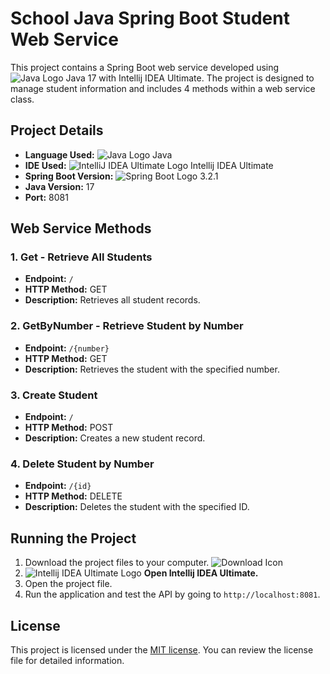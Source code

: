 # School Java Spring Boot Student Web Service

This project contains a Spring Boot web service developed using ![Java Logo](https://img.icons8.com/color/20/000000/java-coffee-cup-logo.png) Java 17 with Intellij IDEA Ultimate. The project is designed to manage student information and includes 4 methods within a web service class.

## Project Details

- **Language Used:** ![Java Logo](https://img.icons8.com/color/20/000000/java-coffee-cup-logo.png) Java
- **IDE Used:** ![IntelliJ IDEA Ultimate Logo](https://img.icons8.com/color/20/000000/intellij-idea.png) Intellij IDEA Ultimate
- **Spring Boot Version:** ![Spring Boot Logo](https://img.icons8.com/color/20/000000/spring-logo.png) 3.2.1
- **Java Version:** 17
- **Port:** 8081

## Web Service Methods

### 1. Get - Retrieve All Students

- **Endpoint:** `/`
- **HTTP Method:** GET
- **Description:** Retrieves all student records.

### 2. GetByNumber - Retrieve Student by Number

- **Endpoint:** `/{number}`
- **HTTP Method:** GET
- **Description:** Retrieves the student with the specified number.

### 3. Create Student

- **Endpoint:** `/`
- **HTTP Method:** POST
- **Description:** Creates a new student record.

### 4. Delete Student by Number

- **Endpoint:** `/{id}`
- **HTTP Method:** DELETE
- **Description:** Deletes the student with the specified ID.

## Running the Project

1. Download the project files to your computer. ![Download Icon](https://img.icons8.com/ios/20/000000/download--v1.png)
2. ![Intellij IDEA Ultimate Logo](https://img.icons8.com/color/20/000000/intellij-idea.png) **Open Intellij IDEA Ultimate.**
3. Open the project file.
4. Run the application and test the API by going to `http://localhost:8081`.

## License

This project is licensed under the [MIT license](LICENSE). You can review the license file for detailed information.

